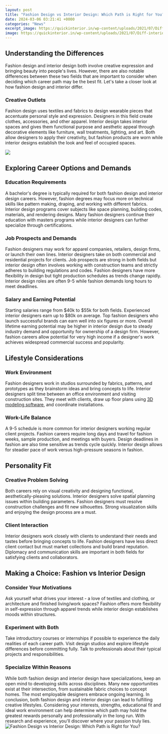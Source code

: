 ```yaml
---
layout: post
title: "Fashion Design vs Interior Design: Which Path is Right for You?"
date: 2024-03-06 03:21:41 +0000
categories: "News"
excerpt_image: https://quickinterior.in/wp-content/uploads/2021/07/Diff-interior-designing-and-decorator1.png
image: https://quickinterior.in/wp-content/uploads/2021/07/Diff-interior-designing-and-decorator1.png
---
```


## Understanding the Differences 
Fashion design and interior design both involve creative expression and bringing beauty into people's lives. However, there are also notable differences between these two fields that are important to consider when deciding which career path may be the best fit. Let's take a closer look at how fashion design and interior differ.
### Creative Outlets 
Fashion design uses textiles and fabrics to design wearable pieces that accentuate personal style and expression. Designers in this field create clothes, accessories, and other apparel. Interior design takes interior spaces and gives them functional purpose and aesthetic appeal through decorative elements like furniture, wall treatments, lighting, and art. Both allow designers to apply their creativity, but fashion products are worn while interior designs establish the look and feel of occupied spaces.

![](http://www.ivsindia.com/blog/difference-between-interior-designer-decorator/interior-design-vs-interior-decorator-interior-designer-vs-interior-decorator--3.png)
## Exploring Career Options and Demands
### Education Requirements
A bachelor's degree is typically required for both fashion design and interior design careers. However, fashion degrees may focus more on technical skills like pattern making, draping, and working with different fabrics. Interior design programs cover subjects like space planning, building codes, materials, and rendering designs. Many fashion designers continue their education with masters programs while interior designers can further specialize through certifications. 
### Job Prospects and Demands
Fashion designers may work for apparel companies, retailers, design firms, or launch their own lines. Interior designers take on both commercial and residential projects for clients. Job prospects are strong in both fields but interior design often involves working with construction teams and strictly adheres to building regulations and codes. Fashion designers have more flexibility in design but tight production schedules as trends change rapidly. Interior design roles are often 9-5 while fashion demands long hours to meet deadlines.
### Salary and Earning Potential  
Starting salaries range from $40k to $55k for both fields. Experienced interior designers earn up to $80k on average. Top fashion designers who launch successful brands can earn well into six figures or more. Overall lifetime earning potential may be higher in interior design due to steady industry demand and opportunity for ownership of a design firm. However, fashion careers allow potential for very high income if a designer's work achieves widespread commercial success and popularity.
## Lifestyle Considerations
### Work Environment 
Fashion designers work in studios surrounded by fabrics, patterns, and prototypes as they brainstorm ideas and bring concepts to life. Interior designers split time between an office environment and visiting construction sites. They meet with clients, draw up floor plans using [3D modeling software](https://store.fi.io.vn/woman-cant-resist-her-shiba-inu-dog-lover-1), and coordinate installations. 
### Work-Life Balance  
A 9-5 schedule is more common for interior designers working regular client projects. Fashion careers require long days and travel for fashion weeks, sample production, and meetings with buyers. Design deadlines in fashion are also time sensitive as trends cycle quickly. Interior design allows for steadier pace of work versus high-pressure seasons in fashion.
## Personality Fit
### Creative Problem Solving
Both careers rely on visual creativity and designing functional, aesthetically-pleasing solutions. Interior designers solve spatial planning issues within building parameters. Fashion designers must resolve construction challenges and fit new silhouettes. Strong visualization skills and enjoying the design process are a must.
### Client Interaction  
Interior designers work closely with clients to understand their needs and tastes before bringing concepts to life. Fashion designers have less direct client contact but must market collections and build brand reputation. Diplomacy and communication skills are important in both fields for satisfying clients and collaborators.
## Making a Choice: Fashion vs Interior Design
### Consider Your Motivations
Ask yourself what drives your interest - a love of textiles and clothing, or architecture and finished living/work spaces? Fashion offers more flexibility in self-expression through apparel trends while interior design establishes moods within structures. 
### Experiment with Both 
Take introductory courses or internships if possible to experience the daily realities of each career path. Visit design studios and explore lifestyle differences before committing fully. Talk to professionals about their typical projects and responsibilities.
### Specialize Within Reasons  
While both fashion design and interior design have specializations, keep an open mind to developing skills across disciplines. Many new opportunities exist at their intersection, from sustainable fabric choices to concept homes. The most employable designers embrace ongoing learning.
In conclusion, both fashion design and interior design can lead to fulfilling creative lifestyles. Considering your interests, strengths, educational fit and ideal work environment can help determine which path may hold the greatest rewards personally and professionally in the long run. With research and experience, you'll discover where your passion truly lies.
![Fashion Design vs Interior Design: Which Path is Right for You?](https://quickinterior.in/wp-content/uploads/2021/07/Diff-interior-designing-and-decorator1.png)